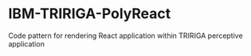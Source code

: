 # IBM-TRIRIGA-PolyReact
Code pattern for rendering React application within TRIRIGA perceptive application
